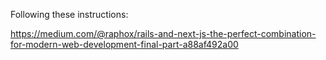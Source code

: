 Following these instructions:

https://medium.com/@raphox/rails-and-next-js-the-perfect-combination-for-modern-web-development-final-part-a88af492a00
